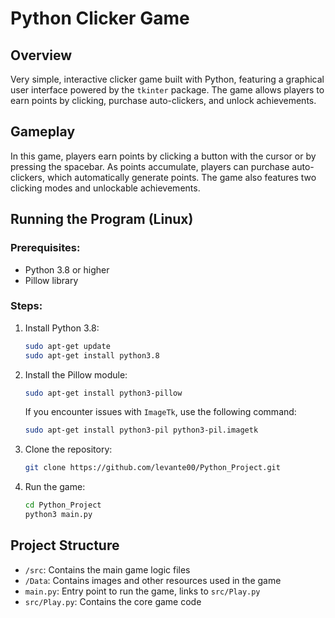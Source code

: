 # Python Clicker Game

## Overview

Very simple, interactive clicker game built with Python, featuring a graphical user interface powered by the `tkinter` package. The game allows players to earn points by clicking, purchase auto-clickers, and unlock achievements. 

## Gameplay

In this game, players earn points by clicking a button with the cursor or by pressing the spacebar. As points accumulate, players can purchase auto-clickers, which automatically generate points. The game also features two clicking modes and unlockable achievements.


## Running the Program (Linux)

### Prerequisites:
- Python 3.8 or higher
- Pillow library

### Steps:
1. Install Python 3.8:
   ```bash
   sudo apt-get update
   sudo apt-get install python3.8
   ```

2. Install the Pillow module:
   ```bash
   sudo apt-get install python3-pillow
   ```

   If you encounter issues with `ImageTk`, use the following command:
   ```bash
   sudo apt-get install python3-pil python3-pil.imagetk
   ```

3. Clone the repository:
   ```bash
   git clone https://github.com/levante00/Python_Project.git
   ```

4. Run the game:
   ```bash
   cd Python_Project
   python3 main.py
   ```



## Project Structure

- `/src`: Contains the main game logic files
- `/Data`: Contains images and other resources used in the game
- `main.py`: Entry point to run the game, links to `src/Play.py`
- `src/Play.py`: Contains the core game code
